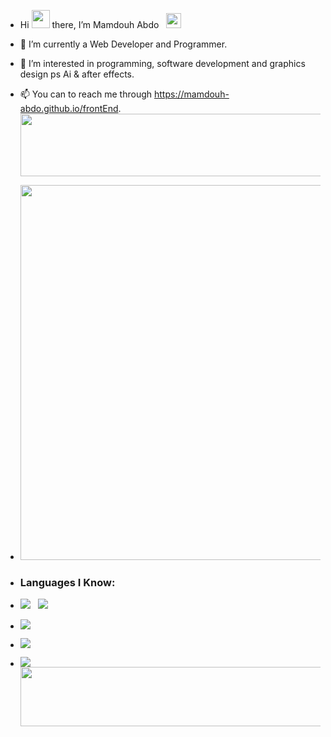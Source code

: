 - Hi <img src="https://github.com/TheDudeThatCode/TheDudeThatCode/raw/master/Assets/Hi.gif" width="29px" style="max-width: 100%;"> there, I’m Mamdouh Abdo &nbsp; <img src="https://github.com/TheDudeThatCode/TheDudeThatCode/raw/master/Assets/Earth.gif" width="24px" style="max-width: 100%;">
- 🌱 I’m currently a Web Developer and Programmer.
- 👀 I’m interested in programming, software development and graphics design ps Ai & after effects.
- 📫 You can to reach me through https://mamdouh-abdo.github.io/frontEnd.
  <img src="https://github.com/Govindv7555/Govindv7555/blob/main/49e76e0596857673c5c80c85b84394c1.gif" width=1000px height=100px>
- <img src="https://github.com/Govindv7555/Govindv7555/blob/main/1574956586430.gif" width=600px>
- <h3>Languages I Know:</h3>
- ![](https://img.shields.io/badge/HTML5-E34F26?style=for-the-badge&logo=html5&logoColor=white) &nbsp; ![](https://img.shields.io/badge/CSS3-1572B6?style=for-the-badge&logo=css3&logoColor=white) &nbsp; 

- ![](https://github-readme-stats.vercel.app/api?username=Mamdouh-Abdo&show_icons=true&theme=tokyonight)
- ![](https://github-readme-stats.vercel.app/api/top-langs/?username=Mamdouh-Abdo)
- ![](https://github-readme-streak-stats.herokuapp.com/?user=Mamdouh-Abdo)
  <img src="https://github.com/Mamdouh-Abdo/Mamdouh-Abdo/blob/main/49e76e0596857673c5c80c85b84394c1.gif" width=1000px height=95px>
<!---
GovindVijay/GovindVijay is a ✨ special ✨ repository because its `README.md` (this file) appears on your GitHub profile.
You can click the Preview link to take a look at your changes.
--->
